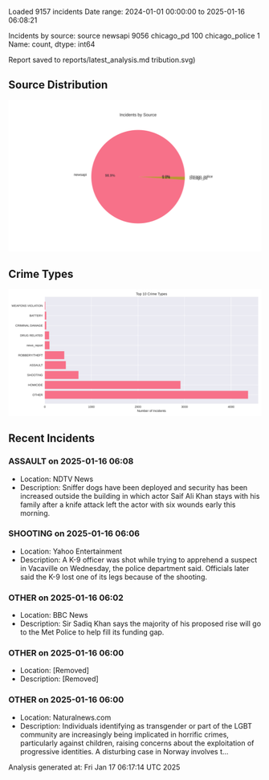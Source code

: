 
Loaded 9157 incidents
Date range: 2024-01-01 00:00:00 to 2025-01-16 06:08:21

Incidents by source:
source
newsapi           9056
chicago_pd         100
chicago_police       1
Name: count, dtype: int64

Report saved to reports/latest_analysis.md
tribution.svg)

## Source Distribution
![Source Distribution](images/source_distribution.svg)

## Crime Types
![Crime Types](images/crime_types.svg)

## Recent Incidents

### ASSAULT on 2025-01-16 06:08
- Location: NDTV News
- Description: Sniffer dogs have been deployed and security has been increased outside the building in which actor Saif Ali Khan stays with his family after a knife attack left the actor with six wounds early this morning.


### SHOOTING on 2025-01-16 06:06
- Location: Yahoo Entertainment
- Description: A K-9 officer was shot while trying to apprehend a suspect in Vacaville on Wednesday, the police department said. Officials later said the K-9 lost one of its legs because of the shooting.


### OTHER on 2025-01-16 06:02
- Location: BBC News
- Description: Sir Sadiq Khan says the majority of his proposed rise will go to the Met Police to help fill its funding gap.


### OTHER on 2025-01-16 06:00
- Location: [Removed]
- Description: [Removed]


### OTHER on 2025-01-16 06:00
- Location: Naturalnews.com
- Description: Individuals identifying as transgender or part of the LGBT community are increasingly being implicated in horrific crimes, particularly against children, raising concerns about the exploitation of progressive identities. A disturbing case in Norway involves t…

Analysis generated at: Fri Jan 17 06:17:14 UTC 2025

